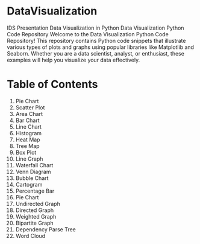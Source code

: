 # DataVisualization
IDS Presentation Data Visualization in Python
Data Visualization Python Code Repository
Welcome to the Data Visualization Python Code Repository! This repository contains Python code snippets that illustrate various types of plots and graphs using popular libraries like Matplotlib and Seaborn. Whether you are a data scientist, analyst, or enthusiast, these examples will help you visualize your data effectively.

# Table of Contents
1. Pie Chart
2. Scatter Plot
3. Area Chart
4. Bar Chart
5. Line Chart
6. Histogram
7. Heat Map
8. Tree Map
9. Box Plot
10. Line Graph
11. Waterfall Chart
12. Venn Diagram
13. Bubble Chart
14. Cartogram
15. Percentage Bar
16. Pie Chart
17. Undirected Graph
18. Directed Graph
19. Weighted Graph
20. Bipartite Graph
21. Dependency Parse Tree
22. Word Cloud
